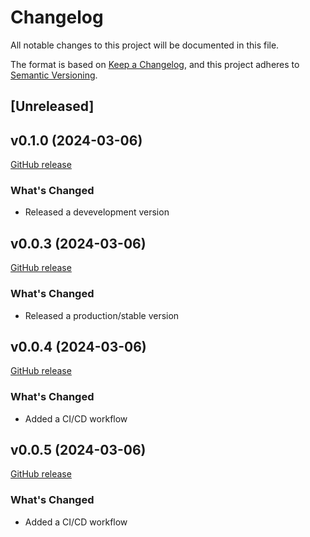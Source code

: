 # Changelog

All notable changes to this project will be documented in this file.

The format is based on [Keep a Changelog](https://keepachangelog.com/en/1.1.0/),
and this project adheres to [Semantic Versioning](https://semver.org/spec/v2.0.0.html).

## [Unreleased]



## v0.1.0 (2024-03-06)

[GitHub release](https://github.com/sadnanalmanir/release-example/releases/tag/v0.0.2dev1)


### What's Changed

* Released a devevelopment version 

## v0.0.3 (2024-03-06)

[GitHub release](https://github.com/sadnanalmanir/release-example/releases/tag/v0.0.3)


### What's Changed

* Released a production/stable version 

## v0.0.4 (2024-03-06)

[GitHub release](https://github.com/sadnanalmanir/release-example/releases/tag/v0.0.4)


### What's Changed

* Added a CI/CD workflow

## v0.0.5 (2024-03-06)

[GitHub release](https://github.com/sadnanalmanir/release-example/releases/tag/v0.0.5)


### What's Changed

* Added a CI/CD workflow